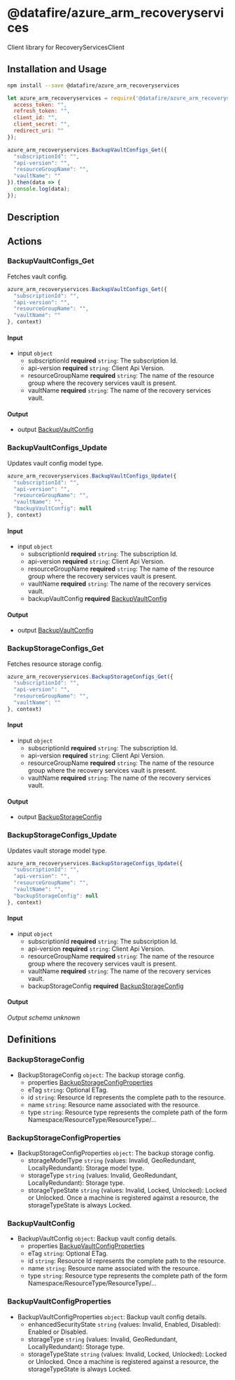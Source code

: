 # @datafire/azure_arm_recoveryservices

Client library for RecoveryServicesClient

## Installation and Usage
```bash
npm install --save @datafire/azure_arm_recoveryservices
```
```js
let azure_arm_recoveryservices = require('@datafire/azure_arm_recoveryservices').create({
  access_token: "",
  refresh_token: "",
  client_id: "",
  client_secret: "",
  redirect_uri: ""
});

azure_arm_recoveryservices.BackupVaultConfigs_Get({
  "subscriptionId": "",
  "api-version": "",
  "resourceGroupName": "",
  "vaultName": ""
}).then(data => {
  console.log(data);
});
```

## Description



## Actions

### BackupVaultConfigs_Get
Fetches vault config.


```js
azure_arm_recoveryservices.BackupVaultConfigs_Get({
  "subscriptionId": "",
  "api-version": "",
  "resourceGroupName": "",
  "vaultName": ""
}, context)
```

#### Input
* input `object`
  * subscriptionId **required** `string`: The subscription Id.
  * api-version **required** `string`: Client Api Version.
  * resourceGroupName **required** `string`: The name of the resource group where the recovery services vault is present.
  * vaultName **required** `string`: The name of the recovery services vault.

#### Output
* output [BackupVaultConfig](#backupvaultconfig)

### BackupVaultConfigs_Update
Updates vault config model type.


```js
azure_arm_recoveryservices.BackupVaultConfigs_Update({
  "subscriptionId": "",
  "api-version": "",
  "resourceGroupName": "",
  "vaultName": "",
  "backupVaultConfig": null
}, context)
```

#### Input
* input `object`
  * subscriptionId **required** `string`: The subscription Id.
  * api-version **required** `string`: Client Api Version.
  * resourceGroupName **required** `string`: The name of the resource group where the recovery services vault is present.
  * vaultName **required** `string`: The name of the recovery services vault.
  * backupVaultConfig **required** [BackupVaultConfig](#backupvaultconfig)

#### Output
* output [BackupVaultConfig](#backupvaultconfig)

### BackupStorageConfigs_Get
Fetches resource storage config.


```js
azure_arm_recoveryservices.BackupStorageConfigs_Get({
  "subscriptionId": "",
  "api-version": "",
  "resourceGroupName": "",
  "vaultName": ""
}, context)
```

#### Input
* input `object`
  * subscriptionId **required** `string`: The subscription Id.
  * api-version **required** `string`: Client Api Version.
  * resourceGroupName **required** `string`: The name of the resource group where the recovery services vault is present.
  * vaultName **required** `string`: The name of the recovery services vault.

#### Output
* output [BackupStorageConfig](#backupstorageconfig)

### BackupStorageConfigs_Update
Updates vault storage model type.


```js
azure_arm_recoveryservices.BackupStorageConfigs_Update({
  "subscriptionId": "",
  "api-version": "",
  "resourceGroupName": "",
  "vaultName": "",
  "backupStorageConfig": null
}, context)
```

#### Input
* input `object`
  * subscriptionId **required** `string`: The subscription Id.
  * api-version **required** `string`: Client Api Version.
  * resourceGroupName **required** `string`: The name of the resource group where the recovery services vault is present.
  * vaultName **required** `string`: The name of the recovery services vault.
  * backupStorageConfig **required** [BackupStorageConfig](#backupstorageconfig)

#### Output
*Output schema unknown*



## Definitions

### BackupStorageConfig
* BackupStorageConfig `object`: The backup storage config.
  * properties [BackupStorageConfigProperties](#backupstorageconfigproperties)
  * eTag `string`: Optional ETag.
  * id `string`: Resource Id represents the complete path to the resource.
  * name `string`: Resource name associated with the resource.
  * type `string`: Resource type represents the complete path of the form Namespace/ResourceType/ResourceType/...

### BackupStorageConfigProperties
* BackupStorageConfigProperties `object`: The backup storage config.
  * storageModelType `string` (values: Invalid, GeoRedundant, LocallyRedundant): Storage model type.
  * storageType `string` (values: Invalid, GeoRedundant, LocallyRedundant): Storage type.
  * storageTypeState `string` (values: Invalid, Locked, Unlocked): Locked or Unlocked. Once a machine is registered against a resource, the storageTypeState is always Locked.

### BackupVaultConfig
* BackupVaultConfig `object`: Backup vault config details.
  * properties [BackupVaultConfigProperties](#backupvaultconfigproperties)
  * eTag `string`: Optional ETag.
  * id `string`: Resource Id represents the complete path to the resource.
  * name `string`: Resource name associated with the resource.
  * type `string`: Resource type represents the complete path of the form Namespace/ResourceType/ResourceType/...

### BackupVaultConfigProperties
* BackupVaultConfigProperties `object`: Backup vault config details.
  * enhancedSecurityState `string` (values: Invalid, Enabled, Disabled): Enabled or Disabled.
  * storageType `string` (values: Invalid, GeoRedundant, LocallyRedundant): Storage type.
  * storageTypeState `string` (values: Invalid, Locked, Unlocked): Locked or Unlocked. Once a machine is registered against a resource, the storageTypeState is always Locked.


